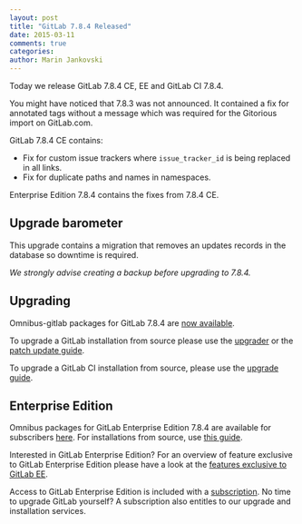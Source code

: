```yaml
---
layout: post
title: "GitLab 7.8.4 Released"
date: 2015-03-11
comments: true
categories:
author: Marin Jankovski
---
```


Today we release GitLab 7.8.4 CE, EE and GitLab CI 7.8.4.

You might have noticed that 7.8.3 was not announced. It contained a fix for annotated tags without a message which was required for the Gitorious import on GitLab.com.

GitLab 7.8.4 CE contains:

- Fix for custom issue trackers where `issue_tracker_id` is being replaced in all links.
- Fix for duplicate paths and names in namespaces.

Enterprise Edition 7.8.4 contains the fixes from 7.8.4 CE.


<!-- more -->

## Upgrade barometer

This upgrade contains a migration that removes an updates records in the database so downtime is required.

*We strongly advise creating a backup before upgrading to 7.8.4.*

## Upgrading

Omnibus-gitlab packages for GitLab 7.8.4 are [now available](https://about.gitlab.com/downloads/).

To upgrade a GitLab installation from source please use the
[upgrader](http://doc.gitlab.com/ce/update/upgrader.html) or the [patch update
guide](http://doc.gitlab.com/ce/update/patch_versions.html).

To upgrade a GitLab CI installation from source, please use the [upgrade guide](https://gitlab.com/gitlab-org/gitlab-ci/blob/master/doc/update/patch_versions.md).

## Enterprise Edition

Omnibus packages for GitLab Enterprise Edition 7.8.4 are available for subscribers [here](https://gitlab.com/subscribers/gitlab-ee/blob/master/doc/install/packages.md). For installations from source, use [this guide](https://gitlab.com/subscribers/gitlab-ee/blob/master/doc/update/patch_versions.md).

Interested in GitLab Enterprise Edition?
For an overview of feature exclusive to GitLab Enterprise Edition please have a look at the [features exclusive to GitLab EE](http://about.gitlab.com/features/#enterprise).

Access to GitLab Enterprise Edition is included with a [subscription](http://www.gitlab.com/subscription/).
No time to upgrade GitLab yourself?
A subscription also entitles to our upgrade and installation services.
